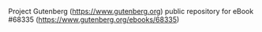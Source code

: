 Project Gutenberg (https://www.gutenberg.org) public repository for
eBook #68335 (https://www.gutenberg.org/ebooks/68335)
